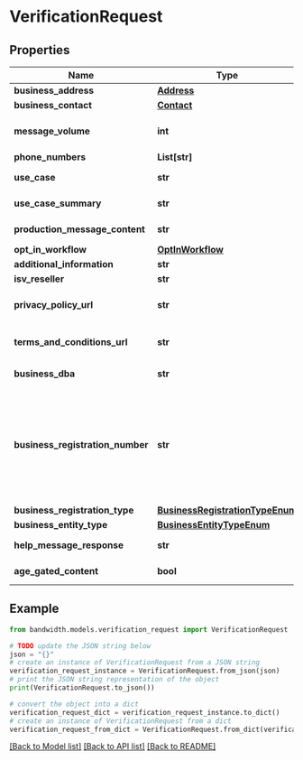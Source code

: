 # VerificationRequest


## Properties

Name | Type | Description | Notes
------------ | ------------- | ------------- | -------------
**business_address** | [**Address**](Address.md) |  | 
**business_contact** | [**Contact**](Contact.md) |  | 
**message_volume** | **int** | Estimated monthly volume of messages from the toll-free number. | 
**phone_numbers** | **List[str]** |  | 
**use_case** | **str** | The category of the use case. | 
**use_case_summary** | **str** | A general idea of the use case and customer. | 
**production_message_content** | **str** | Example of message content. | 
**opt_in_workflow** | [**OptInWorkflow**](OptInWorkflow.md) |  | 
**additional_information** | **str** | Any additional information. | [optional] 
**isv_reseller** | **str** | ISV name. | [optional] 
**privacy_policy_url** | **str** | The Toll-Free Verification request privacy policy URL. | [optional] 
**terms_and_conditions_url** | **str** | The Toll-Free Verification request terms and conditions policy URL. | [optional] 
**business_dba** | **str** | The company &#39;Doing Business As&#39;. | [optional] 
**business_registration_number** | **str** | US Federal Tax ID Number (EIN) or Canada Business Number (CBN). Optional until early 2026. If a value is provided for this field, a value must be provided for &#x60;businessRegistrationType&#x60; and &#x60;businessEntityType&#x60;. Available starting October 1st, 2025. | [optional] 
**business_registration_type** | [**BusinessRegistrationTypeEnum**](BusinessRegistrationTypeEnum.md) |  | [optional] 
**business_entity_type** | [**BusinessEntityTypeEnum**](BusinessEntityTypeEnum.md) |  | [optional] 
**help_message_response** | **str** | A message that gets sent to users requesting help. | [optional] 
**age_gated_content** | **bool** | Indicates whether the content is age-gated. | [optional] 

## Example

```python
from bandwidth.models.verification_request import VerificationRequest

# TODO update the JSON string below
json = "{}"
# create an instance of VerificationRequest from a JSON string
verification_request_instance = VerificationRequest.from_json(json)
# print the JSON string representation of the object
print(VerificationRequest.to_json())

# convert the object into a dict
verification_request_dict = verification_request_instance.to_dict()
# create an instance of VerificationRequest from a dict
verification_request_from_dict = VerificationRequest.from_dict(verification_request_dict)
```
[[Back to Model list]](../README.md#documentation-for-models) [[Back to API list]](../README.md#documentation-for-api-endpoints) [[Back to README]](../README.md)


